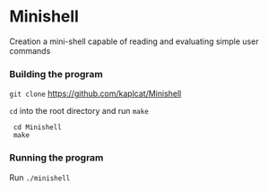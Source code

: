 # Minishell
Creation a mini-shell capable of reading and evaluating simple user commands

### Building the program

`git clone` https://github.com/kaplcat/Minishell

`cd` into the root directory and run `make`

     cd Minishell
     make

### Running the program

Run `./minishell`
